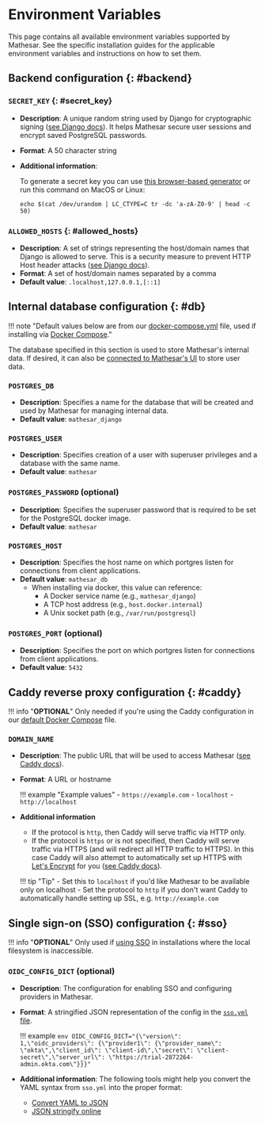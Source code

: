 # Environment Variables
This page contains all available environment variables supported by Mathesar. See the specific installation guides for the applicable environment variables and instructions on how to set them.

## Backend configuration {: #backend}

### `SECRET_KEY` {: #secret_key}

- **Description**: A unique random string used by Django for cryptographic signing ([see Django docs](https://docs.djangoproject.com/en/4.2/ref/settings/#std:setting-SECRET_KEY)). It helps Mathesar secure user sessions and encrypt saved PostgreSQL passwords.
- **Format**: A 50 character string
- **Additional information**:

    To generate a secret key you can use [this browser-based generator](https://djecrety.ir/) or run this command on MacOS or Linux:

    ```
    echo $(cat /dev/urandom | LC_CTYPE=C tr -dc 'a-zA-Z0-9' | head -c 50)
    ```

### `ALLOWED_HOSTS` {: #allowed_hosts}

- **Description**: A set of strings representing the host/domain names that Django is allowed to serve. This is a security measure to prevent HTTP Host header attacks ([see Django docs](https://docs.djangoproject.com/en/4.2/ref/settings/#allowed-hosts)).
- **Format**: A set of host/domain names separated by a comma
- **Default value**: `.localhost,127.0.0.1,[::1]`


## Internal database configuration {: #db}

!!! note "Default values below are from our [docker-compose.yml](https://github.com/mathesar-foundation/mathesar/raw/{{mathesar_version}}/docker-compose.yml) file, used if installing via [Docker Compose](./install-via-docker-compose.md)."

The database specified in this section is used to store Mathesar's internal data. If desired, it can also be [connected to Mathesar's UI](http://localhost:9000/user-guide/databases/#connection) to store user data.


### `POSTGRES_DB`

- **Description**: Specifies a name for the database that will be created and used by Mathesar for managing internal data.
- **Default value**: `mathesar_django`

### `POSTGRES_USER`

- **Description**: Specifies creation of a user with superuser privileges and a database with the same name.
- **Default value**: `mathesar`

### `POSTGRES_PASSWORD` (optional)

- **Description**: Specifies the superuser password that is required to be set for the PostgreSQL docker image.
- **Default value**: `mathesar`

### `POSTGRES_HOST`

- **Description**: Specifies the host name on which portgres listen for connections from client applications.
- **Default value**: `mathesar_db`
    - When installing via docker, this value can reference:
        - A Docker service name (e.g., `mathesar_django`)
        - A TCP host address (e.g., `host.docker.internal`)
        - A Unix socket path (e.g., `/var/run/postgresql`)

### `POSTGRES_PORT` (optional)

- **Description**: Specifies the port on which portgres listen for connections from client applications.
- **Default value**: `5432`


## Caddy reverse proxy configuration {: #caddy}

!!! info "**OPTIONAL**"
	Only needed if you're using the Caddy configuration in our [default Docker Compose](install-via-docker-compose.md#steps) file.

### `DOMAIN_NAME`

- **Description**: The public URL that will be used to access Mathesar ([see Caddy docs](https://caddyserver.com/docs/caddyfile/concepts#addresses)).
- **Format**: A URL or hostname

    !!! example "Example values"
        - `https://example.com`
        - `localhost`
        - `http://localhost`

- **Additional information**
    - If the protocol is `http`, then Caddy will serve traffic via HTTP only.
    - If the protocol is `https` or is not specified, then Caddy will serve traffic via HTTPS (and will redirect all HTTP traffic to HTTPS). In this case Caddy will also attempt to automatically set up HTTPS with [Let's Encrypt](https://letsencrypt.org/) for you ([see Caddy docs](https://caddyserver.com/docs/automatic-https)).

    !!! tip "Tip"
        - Set this to `localhost` if you'd like Mathesar to be available only on localhost
        - Set the protocol to `http` if you don't want Caddy to automatically handle setting up SSL, e.g. `http://example.com`

## Single sign-on (SSO) configuration {: #sso}

!!! info "**OPTIONAL**"
    Only used if [using SSO](./single-sign-on.md) in installations where the local filesystem is inaccessible.

### `OIDC_CONFIG_DICT` (optional)

- **Description**: The configuration for enabling SSO and configuring providers in Mathesar.
- **Format**: A stringified JSON representation of the config in the [`sso.yml` file](https://github.com/mathesar-foundation/mathesar/raw/{{mathesar_version}}/sso.yml.example).

    !!! example
        ```env
         OIDC_CONFIG_DICT="{\"version\": 1,\"oidc_providers\": {\"provider1\": {\"provider_name\": \"okta\",\"client_id\": \"client-id\",\"secret\": \"client-secret\",\"server_url\": \"https://trial-2872264-admin.okta.com\"}}}"
        ```


- **Additional information**: The following tools might help you convert the YAML syntax from `sso.yml` into the proper format:
    - [Convert YAML to JSON](https://onlineyamltools.com/convert-yaml-to-json)
    - [JSON stringify online](https://jsonformatter.org/json-stringify-online)
